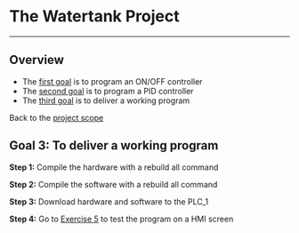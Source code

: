 # The Watertank Project
_____________________________________
## Overview
-   The [first goal](Ex04/Subchapter04_1.md) is to program an ON/OFF controller
-   The [second goal](Ex04/Subchapter04_2.md) is to program a PID controller
-   The [third goal](Ex04/Subchapter04_3.md) is to deliver a working program

Back to the [project scope](Ex04/Subchapter04.md)

## Goal 3: To deliver a working program

**Step 1:** Compile the hardware with a rebuild all command

**Step 2:** Compile the software with a rebuild all command

**Step 3:** Download hardware and software to the PLC_1

**Step 4:** Go to [Exercise 5](Ex05/Subchapter03.md) to test the program on a HMI screen
